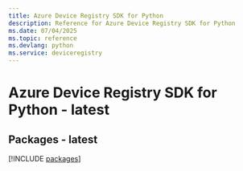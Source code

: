```yaml
---
title: Azure Device Registry SDK for Python
description: Reference for Azure Device Registry SDK for Python
ms.date: 07/04/2025
ms.topic: reference
ms.devlang: python
ms.service: deviceregistry
---
```

# Azure Device Registry SDK for Python - latest
## Packages - latest
[!INCLUDE [packages](device-registry-index.md)]